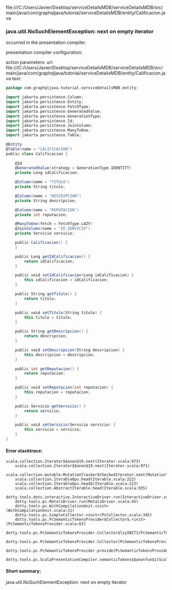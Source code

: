 file:///C:/Users/Javier/Desktop/serviceDetailsMDB/serviceDetailsMDB/src/main/java/com/graphqljava/tutorial/serviceDetailsMDB/entity/Calificacion.java
### java.util.NoSuchElementException: next on empty iterator

occurred in the presentation compiler.

presentation compiler configuration:


action parameters:
uri: file:///C:/Users/Javier/Desktop/serviceDetailsMDB/serviceDetailsMDB/src/main/java/com/graphqljava/tutorial/serviceDetailsMDB/entity/Calificacion.java
text:
```scala
package com.graphqljava.tutorial.serviceDetailsMDB.entity;

import jakarta.persistence.Column;
import jakarta.persistence.Entity;
import jakarta.persistence.FetchType;
import jakarta.persistence.GeneratedValue;
import jakarta.persistence.GenerationType;
import jakarta.persistence.Id;
import jakarta.persistence.JoinColumn;
import jakarta.persistence.ManyToOne;
import jakarta.persistence.Table;

@Entity
@Table(name = "CALIFICACION")
public class Calificacion {
    
    @Id
    @GeneratedValue(strategy = GenerationType.IDENTITY)
    private Long idCalificacion;

    @Column(name = "TITULO")
    private String titulo;

    @Column(name = "DESCRIPCION")
    private String descripcion;

    @Column(name = "REPUTACION")
    private int reputacion;

    @ManyToOne(fetch = FetchType.LAZY)
    @JoinColumn(name = "ID_SERVICIO")
    private Servicio servicio;

    public Calificacion() {
    }

    public Long getIdCalificacion() {
        return idCalificacion;
    }

    public void setIdCalificacion(Long idCalificacion) {
        this.idCalificacion = idCalificacion;
    }

    public String getTitulo() {
        return titulo;
    }

    public void setTitulo(String titulo) {
        this.titulo = titulo;
    }

    public String getDescripcion() {
        return descripcion;
    }

    public void setDescripcion(String descripcion) {
        this.descripcion = descripcion;
    }

    public int getReputacion() {
        return reputacion;
    }

    public void setReputacion(int reputacion) {
        this.reputacion = reputacion;
    }

    public Servicio getServicio() {
        return servicio;
    }

    public void setServicio(Servicio servicio) {
        this.servicio = servicio;
    }
}
```



#### Error stacktrace:

```
scala.collection.Iterator$$anon$19.next(Iterator.scala:973)
	scala.collection.Iterator$$anon$19.next(Iterator.scala:971)
	scala.collection.mutable.MutationTracker$CheckedIterator.next(MutationTracker.scala:76)
	scala.collection.IterableOps.head(Iterable.scala:222)
	scala.collection.IterableOps.head$(Iterable.scala:222)
	scala.collection.AbstractIterable.head(Iterable.scala:935)
	dotty.tools.dotc.interactive.InteractiveDriver.run(InteractiveDriver.scala:164)
	dotty.tools.pc.MetalsDriver.run(MetalsDriver.scala:45)
	dotty.tools.pc.WithCompilationUnit.<init>(WithCompilationUnit.scala:31)
	dotty.tools.pc.SimpleCollector.<init>(PcCollector.scala:345)
	dotty.tools.pc.PcSemanticTokensProvider$Collector$.<init>(PcSemanticTokensProvider.scala:63)
	dotty.tools.pc.PcSemanticTokensProvider.Collector$lzyINIT1(PcSemanticTokensProvider.scala:63)
	dotty.tools.pc.PcSemanticTokensProvider.Collector(PcSemanticTokensProvider.scala:63)
	dotty.tools.pc.PcSemanticTokensProvider.provide(PcSemanticTokensProvider.scala:88)
	dotty.tools.pc.ScalaPresentationCompiler.semanticTokens$$anonfun$1(ScalaPresentationCompiler.scala:109)
```
#### Short summary: 

java.util.NoSuchElementException: next on empty iterator